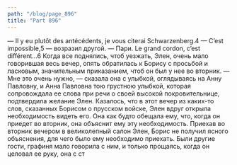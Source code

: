 ```yaml
---
path: "/blog/page_896"
title: "Part 896"
---
```



— Il y eu plutôt des antécédents, je vous citerai Schwarzenberg.4
— C’est impossible,5 — возразил другой.
— Пари. Le grand cordon, c’est différent...6
Когда все поднялись, чтоб уезжать, Элен, очень мало говорившая весь вечер, опять обратилась к Борису с просьбой и ласковым, значительным приказанием, чтоб он был у нее во вторник.
— Мне это очень нужно, — сказала она с улыбкой, оглядываясь на Анну Павловну, и Анна Павловна тою грустною улыбкой, которая сопровождала ее слова при речи о своей высокой покровительнице, подтвердила желание Элен. Казалось, что в этот вечер из каких-то слов, сказанных Борисом о прусском войске, Элен вдруг открыла необходимость видеть его. Она как будто обещала ему, что, когда он приедет во вторник, она объяснит ему эту необходимость.
Приехав во вторник вечером в великолепный салон Элен, Борис не получил ясного объяснения, для чего было ему необходимо приехать. Были другие гости, графиня мало говорила с ним, и только прощаясь, когда он целовал ее руку, она с ст
